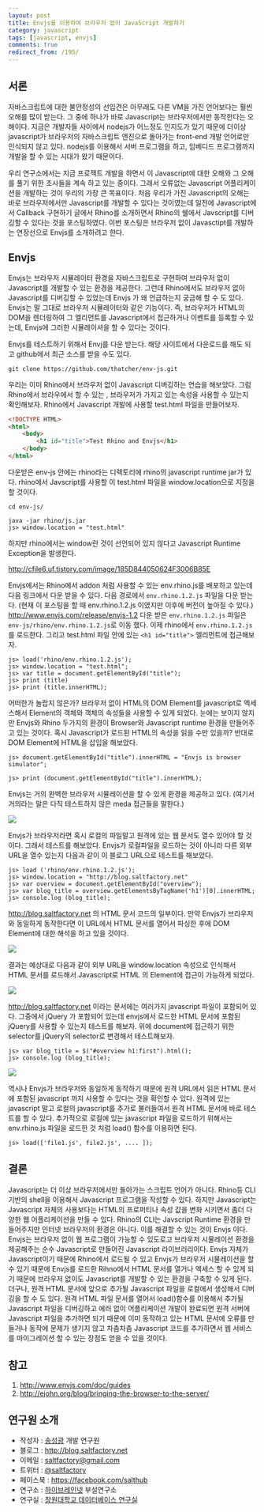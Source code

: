 ```yaml
---
layout: post
title: Envjs를 이용하여 브라우저 없이 JavaScript 개발하기
category: javascript
tags: [javascript, envjs]
comments: true
redirect_from: /195/
---
```


## 서론

자바스크립트에 대한 불안정성의 선입견은 아무래도 다른 VM을 가진 언어보다는 훨씬 오해를 많이 받는다. 그 중에 하나가 바로 Javascript는 브라우저에서만 동작한다는 오해이다. 지금은 개발자들 사이에서 nodejs가 어느정도 인지도가 있기 때문에 더이상 javascript가 브라우저의 자바스크립트 엔진으로 돌아가는 front-end 개발 언어로만 인식되지 않고 있다. nodejs를 이용해서 서버 프로그램을 하고, 임베디드 프로그램까지 개발을 할 수 있는 시대가 왔기 때문이다.

우리 연구소에서는 지금 프로젝트 개발을 하면서 이 Javascript에 대한 오해와 그 오해를 풀기 위한 조사들을 계속 하고 있는 중이다. 그래서 오류없는 Javascript 어플리케이션을 개발하는 것이 우리의 가장 큰 목표이다. 처음 우리가 가진 Javascript의 오해는 바로 브라우저에서만 Javascript를 개발할 수 있다는 것이였는데 일전에 Javascript에서 Callback 구현하기 글에서 Rhino를 소개하면서 Rhino의 쉘에서 Javscript를 디버깅할 수 있다는 것을 포스팅하였다. 이번 포스팅은 브라우저 없이 Javasctipt를 개발하는 연장선으로 Envjs를 소개하려고 한다.


## Envjs

Envjs는  브라우저 시뮬레이터 환경을 자바스크립트로 구현하여 브라우저 없이 Javascript를 개발할 수 있는 환경을 제공한다.
그런데 Rhino에서도 브라우저 없이 Javascript를 디버깅할 수 있었는데 Envjs 가 왜 언급하는지 궁금해 할 수 도 있다. Envjs는 말 그대로 브라우저 시뮬레이터와 같은 기능이다. 즉, 브라우저가 HTML의 DOM을 렌더링하여 그 엘리먼트를 Javascript에서 접근하거나 이벤트를 등록할 수 있는데, Envjs에 그러한 시뮬레이셔을 할 수 있다는 것이다.

Envjs를 테스트하기 위해서 Envj를 다운 받는다. 해당 사이트에서 다운로드를 해도 되고 github에서 최근 소스를 받을 수도 있다.

```
git clone https://github.com/thatcher/env-js.git
```

우리는 이미 Rhino에서 브라우저 없이 Javascript 디버깅하는 연습을 해보았다. 그럼 Rhino에서 브라우에서 할 수 있는 , 브라우저가 가지고 있는 속성을 사용할 수 있는지 확인해보자. Rhino에서 Javascript 개발에 사용할 test.html 파일을 만들어보자.

```html
<!DOCTYPE HTML>
<html>
    <body>
        <h1 id="title">Test Rhino and Envjs</h1>
    </body>
</html>
```

다운받은 env-js 안에는 rhino라는 디렉토리에 rhino의 javascript runtime jar가 있다.  rhino에서 Javscript를 사용할 이 test.html 파일을 window.location으로 지정을 할 것이다.

```
cd env-js/
```
```
java -jar rhino/js.jar
js> window.location = "test.html"
```

하지만 rhino에서는 window란 것이 선언되어 있지 않다고 Javascript Runtime Exception을 발생한다.

http://cfile6.uf.tistory.com/image/185D844050624F3006B85E

Envjs에서는 Rhino에서 addon 처럼 사용할 수 있는 env.rhino.js를 배포하고 있는데 다음 링크에서 다운 받을 수 있다. 다음 경로에서 `env.rhino.1.2.js` 파일을 다운 받는다. (현재 이 포스팅을 할 때 env.rhino.1.2.js 이였지만 이후에 버전이 높아질 수 있다.) http://www.envjs.com/release/envjs-1.2
다운 받은  `env.rhino.1.2.js` 파일은 `env-js/rhino/env.rhino.1.2.js`로 이동 했다. 이제 rhino에서 `env.rhino.1.2.js`를 로드한다. 그리고 test.html 파일 안에 있는 `<h1 id="title">` 엘리먼트에 접근해보자.

```
js> load('rhino/env.rhino.1.2.js');
js> window.location = "test.html";
js> var title = document.getElementById("title");
js> print (title)
js> print (title.innerHTML);
```

어떠한가 놀랍지 않은가? 브라우저 없이 HTML의 DOM Element를 javascript로 엑세스해서 Element의  객체와 객체의 속성들을 사용할 수 있게 되었다. 눈에는 보이지 않지만 Envjs와 Rhino 두가지의 환경이 Browser와 Javascript runtime  환경을 만들어주고 있는 것이다. 혹시 Javascript가 로드된 HTML의 속성을 읽을 수만 있을까? 반대로 DOM Element에 HTML을 삽입을 해보았다.

```
js> document.getElementById("title").innerHTML = "Envjs is browser simulator";
```
```
js> print (document.getElementById("title").innerHTML);
```

Envjs는 거의 완벽한 브라우저 시뮬레이션을 할 수 있게 환경을 제공하고 있다. (여기서 거의라는 말은 다직 테스트하지 않은 meda 접근들을 말한다.)

![](http://cfile1.uf.tistory.com/image/151C6C3A506252550EE1E1)

Envjs가 브라우저라면 혹시 로컬의 파일말고 원격에 있는 웹 문서도 열수 있어야 할 것이다. 그래서 테스트를 해보았다. Envjs가 로컬파일을 로드하는 것이 아니라 다른 외부 URL을 열수 있는지 다음과 같이 이 블로그 URL으로 테스트를 해보았다.

```
js> load ('rhino/env.rhino.1.2.js');
js> window.location = "http://blog.saltfactory.net"
js> var overview = document.getElementById("overview");
js> var blog_title = overview.getElementsByTagName('h1')[0].innerHTML;
js> console.log (blog_title);
```

http://blog.saltfactory.net 의 HTML 문서 코드의 일부이다. 만약 Envjs가 브라우저와 동일하게 동작한다면 이 URL에서 HTML 문서를 열어서 파싱한 후에 DOM Element에 대한 해석을 하고 있을 것이다.

![](http://cfile8.uf.tistory.com/image/126DDA3750625800226251)

결과는 예상대로 다음과 같이 외부 URL을 window.location 속성으로 인식해서 HTML 문서를 로드해서 Javascript로 HTML 의 Element에 접근이 가능하게 되었다.

![](http://cfile4.uf.tistory.com/image/115FA536506257441D7ECD)

http://blog.saltfactory.net 이라는 문서에는 여러가지 javascript 파일이 포함되어 있다. 그중에서 jQuery 가 포함되어 있는데 envjs에서 로드한 HTML 문서에 포함된 jQuery를 사용할 수 있는지 테스트를 해보자. 위에 document에 접근하기 위한 selector를 jQuery의 selector로 변경해서 테스트해보자.

```
js> var blog_title = $("#overview h1:first").html();
js> console.log (blog_title);
```

![](http://cfile24.uf.tistory.com/image/163F713B50625B83338F63)

역시나 Envjs가 브라우저와 동일하게 동작하기 때문에 원격 URL에서 읽은 HTML 문서에 포함된 javascript 까지 사용할 수 있다는 것을 확인할 수 있다. 원격에 있는 javascript 말고 로컬의 javascript를 추가로 불러들여서 원격 HTML 문서에 바로 테스트를 할 수 있다. 추가적으로 로컬에 있는 javascript 파일을 로드하기 위해서는 env.rhino.js 파일을 로드한 것 처럼 load() 함수를 이용하면 된다.

```
js> load(['file1.js', file2.js', .... ]);
```

## 결론

Javascript는 더 이상 브라우저에서만 돌아가는 스크립트 언어가 아니다. Rhino등 CLI 기반의 shell을 이용해서 Javascript 프로그램을 작성할 수 있다. 하지만 Javascript는 Javascript  자체의 사용보다는 HTML의 프로퍼티나 속성 값을 변화 시키면서 좀더 다양한 웹 어플리케이션을 만들 수 있다. Rhino의 CLI는 Javscript Runtime 환경을 만들어주지만 인터넷 브라우저의 환경은 아니다. 이를 해결할 수 있는 것이 Envjs 이다. Envjs는 브라우저 없이 웹 프로그램이 가능할 수 있도로고 브라우저 시물레이션 환경을 제공해주는 순수 Javascript로 만들어진 Javascript 라이브러리이다. Envjs 자체가 Javascript이기 때문에 Rhino에서 로드될 수 있고 Envjs가 브라우저 시물레이션을 할 수 있기 때문에 Envjs를 로드한 Rihno에서 HTML 문서를 열거나 엑세스 할 수 있게 되기 때문에 브라우저 없이도 Javascript를 개발할 수 있는 환경을 구축할 수 있게 된다. 더구나, 원격 HTML 문서에 앞으로 추가될 Javascript 파일을 로컬에서 생성해서 디버깅을 할 수 도 있다. 원격 HTML 파일 문서를 열어서 load()함수를 이용해서 추가될 Javascript 파일을 디버깅하고 에러 없이 어플리케이션 개발이 완료되면 원격 서버에 Javascript 파일을 추가하면 되기 때문에 이미 동작하고 있는 HTML 문서에 오류를 만들거나 동작에 문제가 생기지 않고 차츰차츰 Javascript 코드를 추가하면서 웹 서비스를 마이그레이션 할 수 있는 장점도 얻을 수 있을 것이다.

## 참고

1. http://www.envjs.com/doc/guides
2. http://ejohn.org/blog/bringing-the-browser-to-the-server/

## 연구원 소개

* 작성자 : [송성광](http://about.me/saltfactory) 개발 연구원
* 블로그 : http://blog.saltfactory.net
* 이메일 : [saltfactory@gmail.com](mailto:saltfactory@gmail.com)
* 트위터 : [@saltfactory](https://twitter.com/saltfactory)
* 페이스북 : https://facebook.com/salthub
* 연구소 : [하이브레인넷](http://www.hibrain.net) 부설연구소
* 연구실 : [창원대학교 데이터베이스 연구실](http://dblab.changwon.ac.kr)

